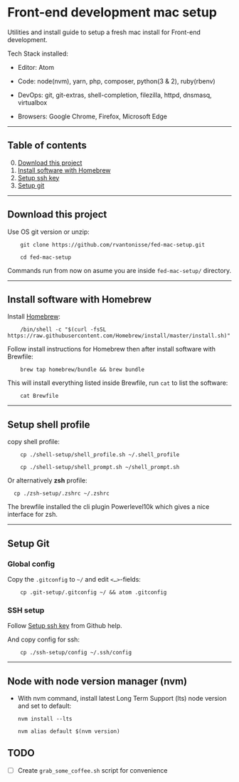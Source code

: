 # Front-end development mac setup

Utilities and install guide to setup a fresh mac install for Front-end development.

Tech Stack installed:
- Editor: Atom    

- Code: node(nvm), yarn, php, composer, python(3 & 2), ruby(rbenv)

- DevOps: git, git-extras, shell-completion, filezilla, httpd, dnsmasq, virtualbox

- Browsers: Google Chrome, Firefox, Microsoft Edge

---

## Table of contents

0. [Download this project](#download-this-project)
1. [Install software with Homebrew](#install-software-with-homebrew)
2. [Setup ssh key](#setup-ssh-key)
4. [Setup git](#setup-git)

---

## Download this project

Use OS git version or unzip:

```shell
    git clone https://github.com/rvantonisse/fed-mac-setup.git

    cd fed-mac-setup
```

Commands run from now on asume you are inside `fed-mac-setup/` directory.

---

## Install software with Homebrew

Install [Homebrew](https://brew.sh/):

```shell
    /bin/shell -c "$(curl -fsSL https://raw.githubusercontent.com/Homebrew/install/master/install.sh)"
```

Follow install instructions for Homebrew then after install software with Brewfile:

```shell
    brew tap homebrew/bundle && brew bundle
```

This will install everything listed inside Brewfile, run `cat` to list the software:

```shell
    cat Brewfile
```
---

## Setup shell profile

copy shell profile:

```shell
    cp ./shell-setup/shell_profile.sh ~/.shell_profile

    cp ./shell-setup/shell_prompt.sh ~/shell_prompt.sh
```

Or alternatively **zsh** profile:

```shell
  cp ./zsh-setup/.zshrc ~/.zshrc
```

The brewfile installed the cli plugin Powerlevel10k which gives a nice interface for zsh.

---


## Setup Git

### Global config

Copy the `.gitconfig` to `~/` and edit `<…>`-fields:

```shell
    cp .git-setup/.gitconfig ~/ && atom .gitconfig
```

### SSH setup

Follow [Setup ssh key](https://help.github.com/en/github/authenticating-to-github/adding-a-new-ssh-key-to-your-github-account) from Github help.

And copy config for ssh:

```shell
    cp ./ssh-setup/config ~/.ssh/config
```

---

## Node with node version manager (nvm)

- With nvm command, install latest Long Term Support (lts) node version and set to default:

  ```shell
  nvm install --lts

  nvm alias default $(nvm version)
  ```

## TODO

- [ ] Create `grab_some_coffee.sh` script for convenience
